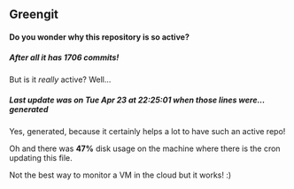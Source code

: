 ## Greengit

#### Do you wonder why this repository is so active?

##### After all it has 1706 commits!

But is it *really* active? Well...

##### Last update was on Tue Apr 23 at 22:25:01 when those lines were... generated

Yes, generated, because it certainly helps a lot to have such an active repo!

Oh and there was **47%** disk usage on the machine
where there is the cron updating this file.

Not the best way to monitor a VM in the cloud but it works! :)
